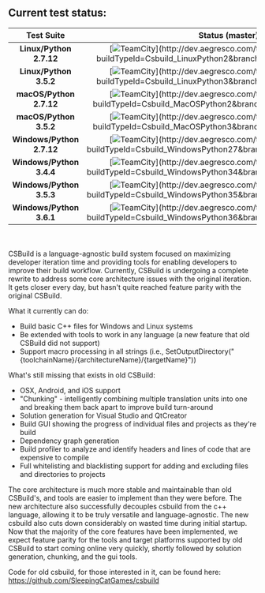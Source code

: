 ## **Current test status:**

**Test Suite**            | **Status (master)** | **Status (develop)** | &nbsp;&nbsp;&nbsp;&nbsp;&nbsp;&nbsp;&nbsp;&nbsp;&nbsp;&nbsp;&nbsp;&nbsp;&nbsp;&nbsp;&nbsp;&nbsp;&nbsp;&nbsp;&nbsp;&nbsp;&nbsp;&nbsp;&nbsp;&nbsp;&nbsp;&nbsp;&nbsp;&nbsp;&nbsp;&nbsp;&nbsp;&nbsp;&nbsp;&nbsp;&nbsp;&nbsp;&nbsp;&nbsp;&nbsp;&nbsp;&nbsp;&nbsp;&nbsp;&nbsp;&nbsp;&nbsp;&nbsp;&nbsp;&nbsp;&nbsp;&nbsp;&nbsp;&nbsp;&nbsp;&nbsp;&nbsp;&nbsp;&nbsp;&nbsp;&nbsp;&nbsp;&nbsp;&nbsp;&nbsp;&nbsp;&nbsp;&nbsp;&nbsp;&nbsp;&nbsp;&nbsp;&nbsp;&nbsp;&nbsp;&nbsp;&nbsp;&nbsp;&nbsp;&nbsp;&nbsp;&nbsp;&nbsp;&nbsp;&nbsp;&nbsp;&nbsp;&nbsp;&nbsp;&nbsp;&nbsp;&nbsp;&nbsp;&nbsp;&nbsp;&nbsp;&nbsp;&nbsp;&nbsp;&nbsp;&nbsp;
:-----------------------: | :-----------------: | :------------------: | ---
**Linux/Python 2.7.12**   | [![TeamCity](http://dev.aegresco.com/teamcity/app/rest/builds/buildType:(id:Csbuild_LinuxPython2),branch:(master)/statusIcon)](http://dev.aegresco.com/teamcity/viewType.html?buildTypeId=Csbuild_LinuxPython2&branch_Csbuild=master&guest=1) | [![TeamCity](http://dev.aegresco.com/teamcity/app/rest/builds/buildType:(id:Csbuild_LinuxPython2),branch:(develop)/statusIcon)](http://dev.aegresco.com/teamcity/viewType.html?buildTypeId=Csbuild_LinuxPython2&branch_Csbuild=develop&guest=1) | |
**Linux/Python 3.5.2**    | [![TeamCity](http://dev.aegresco.com/teamcity/app/rest/builds/buildType:(id:Csbuild_LinuxPython3),branch:(master)/statusIcon)](http://dev.aegresco.com/teamcity/viewType.html?buildTypeId=Csbuild_LinuxPython3&branch_Csbuild=master&guest=1) | [![TeamCity](http://dev.aegresco.com/teamcity/app/rest/builds/buildType:(id:Csbuild_LinuxPython3),branch:(develop)/statusIcon)](http://dev.aegresco.com/teamcity/viewType.html?buildTypeId=Csbuild_LinuxPython3&branch_Csbuild=develop&guest=1) | |
**macOS/Python 2.7.12**   | [![TeamCity](http://dev.aegresco.com/teamcity/app/rest/builds/buildType:(id:Csbuild_MacOSPython2),branch:(master)/statusIcon)](http://dev.aegresco.com/teamcity/viewType.html?buildTypeId=Csbuild_MacOSPython2&branch_Csbuild=master&guest=1) | [![TeamCity](http://dev.aegresco.com/teamcity/app/rest/builds/buildType:(id:Csbuild_MacOSPython2),branch:(develop)/statusIcon)](http://dev.aegresco.com/teamcity/viewType.html?buildTypeId=Csbuild_MacOSPython2&branch_Csbuild=develop&guest=1) | |
**macOS/Python 3.5.2**    | [![TeamCity](http://dev.aegresco.com/teamcity/app/rest/builds/buildType:(id:Csbuild_MacOSPython3),branch:(master)/statusIcon)](http://dev.aegresco.com/teamcity/viewType.html?buildTypeId=Csbuild_MacOSPython3&branch_Csbuild=master&guest=1) | [![TeamCity](http://dev.aegresco.com/teamcity/app/rest/builds/buildType:(id:Csbuild_MacOSPython3),branch:(develop)/statusIcon)](http://dev.aegresco.com/teamcity/viewType.html?buildTypeId=Csbuild_MacOSPython3&branch_Csbuild=develop&guest=1) | |
**Windows/Python 2.7.12** | [![TeamCity](http://dev.aegresco.com/teamcity/app/rest/builds/buildType:(id:Csbuild_WindowsPython27),branch:(master)/statusIcon)](http://dev.aegresco.com/teamcity/viewType.html?buildTypeId=Csbuild_WindowsPython27&branch_Csbuild=master&guest=1) | [![TeamCity](http://dev.aegresco.com/teamcity/app/rest/builds/buildType:(id:Csbuild_WindowsPython27),branch:(develop)/statusIcon)](http://dev.aegresco.com/teamcity/viewType.html?buildTypeId=Csbuild_WindowsPython27&branch_Csbuild=develop&guest=1) | |
**Windows/Python 3.4.4**  | [![TeamCity](http://dev.aegresco.com/teamcity/app/rest/builds/buildType:(id:Csbuild_WindowsPython34),branch:(master)/statusIcon)](http://dev.aegresco.com/teamcity/viewType.html?buildTypeId=Csbuild_WindowsPython34&branch_Csbuild=master&guest=1) | [![TeamCity](http://dev.aegresco.com/teamcity/app/rest/builds/buildType:(id:Csbuild_WindowsPython34),branch:(develop)/statusIcon)](http://dev.aegresco.com/teamcity/viewType.html?buildTypeId=Csbuild_WindowsPython34&branch_Csbuild=develop&guest=1) | |
**Windows/Python 3.5.3**  | [![TeamCity](http://dev.aegresco.com/teamcity/app/rest/builds/buildType:(id:Csbuild_WindowsPython35),branch:(master)/statusIcon)](http://dev.aegresco.com/teamcity/viewType.html?buildTypeId=Csbuild_WindowsPython35&branch_Csbuild=master&guest=1) | [![TeamCity](http://dev.aegresco.com/teamcity/app/rest/builds/buildType:(id:Csbuild_WindowsPython35),branch:(develop)/statusIcon)](http://dev.aegresco.com/teamcity/viewType.html?buildTypeId=Csbuild_WindowsPython35&branch_Csbuild=develop&guest=1) | |
**Windows/Python 3.6.1**  | [![TeamCity](http://dev.aegresco.com/teamcity/app/rest/builds/buildType:(id:Csbuild_WindowsPython36),branch:(master)/statusIcon)](http://dev.aegresco.com/teamcity/viewType.html?buildTypeId=Csbuild_WindowsPython36&branch_Csbuild=master&guest=1) | [![TeamCity](http://dev.aegresco.com/teamcity/app/rest/builds/buildType:(id:Csbuild_WindowsPython36),branch:(develop)/statusIcon)](http://dev.aegresco.com/teamcity/viewType.html?buildTypeId=Csbuild_WindowsPython36&branch_Csbuild=develop&guest=1) | |

<br><br>
CSBuild is a language-agnostic build system focused on maximizing developer iteration time and providing tools for enabling
developers to improve their build workflow. Currently, CSBuild is undergoing a complete rewrite to address some core architecture
issues with the original iteration. It gets closer every day, but hasn't quite reached feature parity with the original CSBuild.

What it currently can do:
- Build basic C++ files for Windows and Linux systems
- Be extended with tools to work in any language (a new feature that old CSBuild did not support)
- Support macro processing in all strings (i.e., SetOutputDirectory("{toolchainName}/{architectureName}/{targetName}"))

What's still missing that exists in old CSBuild:
- OSX, Android, and iOS support
- "Chunking" - intelligently combining multiple translation units into one and breaking them back apart to improve build turn-around
- Solution generation for Visual Studio and QtCreator
- Build GUI showing the progress of individual files and projects as they're build
- Dependency graph generation
- Build profiler to analyze and identify headers and lines of code that are expensive to compile
- Full whitelisting and blacklisting support for adding and excluding files and directories to projects

The core architecture is much more stable and maintainable than old CSBuild's, and tools are easier to implement than
they were before. The new architecture also successfully decouples csbuild from the c++ language, allowing it to be
truly versatile and language-agnostic. The new csbuild also cuts down considerably on wasted time during initial startup.
Now that the majority of the core features have been implemented, we expect feature parity for the tools and target platforms
supported by old CSBuild to start coming online very quickly, shortly followed by solution generation, chunking,
and the gui tools.

Code for old csbuild, for those interested in it, can be found here: https://github.com/SleepingCatGames/csbuild
